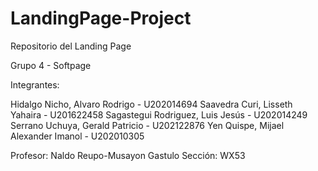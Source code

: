 # LandingPage-Project
Repositorio del Landing Page

Grupo 4 - Softpage

Integrantes:

Hidalgo Nicho, Alvaro Rodrigo - U202014694 
Saavedra Curi, Lisseth Yahaira - U201622458 
Sagastegui Rodriguez, Luis Jesús - U202014249 
Serrano Uchuya, Gerald Patricio - U202122876 
Yen Quispe, Mijael Alexander Imanol - U202010305 
 
Profesor: Naldo Reupo-Musayon Gastulo 
Sección: WX53

